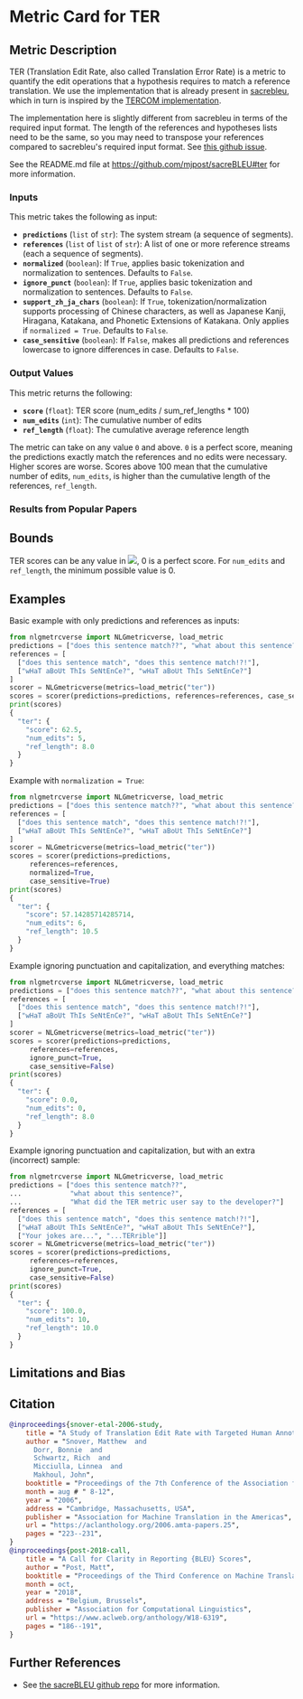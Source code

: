 # Metric Card for TER

## Metric Description
TER (Translation Edit Rate, also called Translation Error Rate) is a metric to quantify the edit operations that a hypothesis requires to match a reference translation. We use the implementation that is already present in [sacrebleu](https://github.com/mjpost/sacreBLEU#ter), which in turn is inspired by the [TERCOM implementation](https://github.com/jhclark/tercom).

The implementation here is slightly different from sacrebleu in terms of the required input format. The length of the references and hypotheses lists need to be the same, so you may need to transpose your references compared to sacrebleu's required input format. See [this github issue](https://github.com/huggingface/datasets/issues/3154#issuecomment-950746534).

See the README.md file at https://github.com/mjpost/sacreBLEU#ter for more information.

### Inputs
This metric takes the following as input:
- **`predictions`** (`list` of `str`): The system stream (a sequence of segments).
- **`references`** (`list` of `list` of `str`): A list of one or more reference streams (each a sequence of segments).
- **`normalized`** (`boolean`): If `True`, applies basic tokenization and normalization to sentences. Defaults to `False`.
- **`ignore_punct`** (`boolean`): If `True`, applies basic tokenization and normalization to sentences. Defaults to `False`.
- **`support_zh_ja_chars`** (`boolean`): If `True`, tokenization/normalization supports processing of Chinese characters, as well as Japanese Kanji, Hiragana, Katakana, and Phonetic Extensions of Katakana. Only applies if `normalized = True`. Defaults to `False`.
- **`case_sensitive`** (`boolean`): If `False`, makes all predictions and references lowercase to ignore differences in case. Defaults to `False`.

### Output Values
This metric returns the following:
- **`score`** (`float`): TER score (num_edits / sum_ref_lengths * 100)
- **`num_edits`** (`int`): The cumulative number of edits
- **`ref_length`** (`float`): The cumulative average reference length

The metric can take on any value `0` and above. `0` is a perfect score, meaning the predictions exactly match the references and no edits were necessary. Higher scores are worse. Scores above 100 mean that the cumulative number of edits, `num_edits`, is higher than the cumulative length of the references, `ref_length`.

### Results from Popular Papers

## Bounds
TER scores can be any value in <img src="https://render.githubusercontent.com/render/math?math={[0, \infty)}##gh-light-mode-only">, 0 is a perfect score. For `num_edits` and `ref_length`, the minimum possible value is 0.

## Examples
Basic example with only predictions and references as inputs:
```python
from nlgmetrcverse import NLGmetricverse, load_metric
predictions = ["does this sentence match??", "what about this sentence?"]
references = [
  ["does this sentence match", "does this sentence match!?!"], 
  ["wHaT aBoUt ThIs SeNtEnCe?", "wHaT aBoUt ThIs SeNtEnCe?"]
]
scorer = NLGmetricverse(metrics=load_metric("ter"))
scores = scorer(predictions=predictions, references=references, case_sensitive=True)
print(scores)
{
  "ter": {
    "score": 62.5,
    "num_edits": 5,
    "ref_length": 8.0
  }
}
```

Example with `normalization = True`:
```python
from nlgmetrcverse import NLGmetricverse, load_metric
predictions = ["does this sentence match??", "what about this sentence?"]
references = [
  ["does this sentence match", "does this sentence match!?!"],
  ["wHaT aBoUt ThIs SeNtEnCe?", "wHaT aBoUt ThIs SeNtEnCe?"]
]
scorer = NLGmetricverse(metrics=load_metric("ter"))
scores = scorer(predictions=predictions, 
     references=references, 
     normalized=True,
     case_sensitive=True)
print(scores)
{
  "ter": {
    "score": 57.14285714285714,
    "num_edits": 6,
    "ref_length": 10.5
  }
}
```

Example ignoring punctuation and capitalization, and everything matches:
```python
from nlgmetrcverse import NLGmetricverse, load_metric
predictions = ["does this sentence match??", "what about this sentence?"]
references = [
  ["does this sentence match", "does this sentence match!?!"],
  ["wHaT aBoUt ThIs SeNtEnCe?", "wHaT aBoUt ThIs SeNtEnCe?"]
]
scorer = NLGmetricverse(metrics=load_metric("ter"))
scores = scorer(predictions=predictions, 
     references=references, 
     ignore_punct=True,
     case_sensitive=False)
print(scores)
{
  "ter": {
    "score": 0.0,
    "num_edits": 0,
    "ref_length": 8.0
  }
}
```

Example ignoring punctuation and capitalization, but with an extra (incorrect) sample:
```python
from nlgmetrcverse import NLGmetricverse, load_metric
predictions = ["does this sentence match??",
...            "what about this sentence?",
...            "What did the TER metric user say to the developer?"]
references = [
  ["does this sentence match", "does this sentence match!?!"],
  ["wHaT aBoUt ThIs SeNtEnCe?", "wHaT aBoUt ThIs SeNtEnCe?"],
  ["Your jokes are...", "...TERrible"]]
scorer = NLGmetricverse(metrics=load_metric("ter"))
scores = scorer(predictions=predictions, 
     references=references,
     ignore_punct=True,
     case_sensitive=False)
print(scores)
{
  "ter": {
    "score": 100.0,
    "num_edits": 10,
    "ref_length": 10.0
  }
}
```

## Limitations and Bias

## Citation
```bibtex
@inproceedings{snover-etal-2006-study,
    title = "A Study of Translation Edit Rate with Targeted Human Annotation",
    author = "Snover, Matthew  and
      Dorr, Bonnie  and
      Schwartz, Rich  and
      Micciulla, Linnea  and
      Makhoul, John",
    booktitle = "Proceedings of the 7th Conference of the Association for Machine Translation in the Americas: Technical Papers",
    month = aug # " 8-12",
    year = "2006",
    address = "Cambridge, Massachusetts, USA",
    publisher = "Association for Machine Translation in the Americas",
    url = "https://aclanthology.org/2006.amta-papers.25",
    pages = "223--231",
}
@inproceedings{post-2018-call,
    title = "A Call for Clarity in Reporting {BLEU} Scores",
    author = "Post, Matt",
    booktitle = "Proceedings of the Third Conference on Machine Translation: Research Papers",
    month = oct,
    year = "2018",
    address = "Belgium, Brussels",
    publisher = "Association for Computational Linguistics",
    url = "https://www.aclweb.org/anthology/W18-6319",
    pages = "186--191",
}
```

## Further References
- See [the sacreBLEU github repo](https://github.com/mjpost/sacreBLEU#ter) for more information.